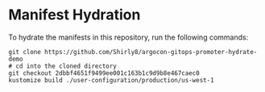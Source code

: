 # Manifest Hydration

To hydrate the manifests in this repository, run the following commands:

```shell
git clone https://github.com/Shirly8/argocon-gitops-promoter-hydrate-demo
# cd into the cloned directory
git checkout 2dbbf4651f9499ee001c163b1c9d9b8e467caec0
kustomize build ./user-configuration/production/us-west-1
```
